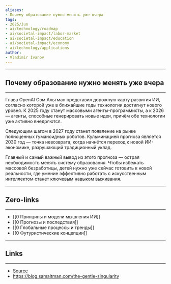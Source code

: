 ```yaml
---
aliases: 
- Почему образование нужно менять уже вчера
tags:
- 2025/Jun
- ai/technology/roadmap
- ai/societal-impact/labor-market
- ai/societal-impact/education
- ai/societal-impact/economy
- ai/technology/applications
author:
- Vladimir Ivanov
---
```

-----
##  Почему образование нужно менять уже вчера 
-----
Глава OpenAI Сэм Альтман представил дорожную карту развития ИИ, согласно которой уже в ближайшие годы технологии достигнут нового уровня. К 2025 году станут массовыми агенты-программисты, а к 2026 — агенты, способные генерировать новые идеи, причём обе технологии уже активно внедряются.

Следующим шагом в 2027 году станет появление на рынке полноценных гуманоидных роботов. Кульминацией прогноза является 2030 год — точка невозврата, когда начнётся переход к новой ИИ-экономике, разрушающий традиционный уклад.

Главный и самый важный вывод из этого прогноза — острая необходимость менять систему образования. Чтобы избежать массовой безработицы, детей нужно уже сейчас готовить к новой реальности, где умение эффективно работать с искусственным интеллектом станет ключевым навыком выживания.

---
## Zero-links
---
- [[0 Принципы и модели мышления ИИ]]
- [[0 Прогнозы и последствия]]
- [[0 Глобальные процессы и тренды]]
- [[0 Футуристические концепции]]

---
## Links
---
- [Source](https://t.me/turboproject/1756)
- https://blog.samaltman.com/the-gentle-singularity